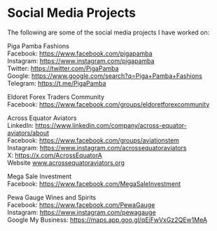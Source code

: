 # Social Media Projects

The following are some of the social media projects I have worked on:

Piga Pamba Fashions </br>
Facebook: https://www.facebook.com/pigapamba </br>
Instagram: https://www.instagram.com/pigapamba </br>
Twitter: https://twitter.com/PigaPamba </br>
Google: https://www.google.com/search?q=Piga+Pamba+Fashions </br>
Telegram: https://t.me/PigaPamba </br>

Eldoret Forex Traders Community </br>
Facebook: https://www.facebook.com/groups/eldoretforexcommunity </br>

Across Equator Aviators  </br>
LinkedIn: https://www.linkedin.com/company/across-equator-aviators/about </br>
Facebook: https://www.facebook.com/groups/aviationstem </br>
Instagram: https://www.instagram.com/acrossequatoraviators </br>
X: https://x.com/AcrossEquatorA </br>
Website www.acrossequatoraviators.org </br>

Mega Sale Investment </br>
Facebook: https://www.facebook.com/MegaSaleInvestment </br>

Pewa Gauge Wines and Spirits </br>
Facebook: https://www.facebook.com/PewaGauge </br>
Instagram: https://www.instagram.com/pewagauge </br>
Google My Business: https://maps.app.goo.gl/qEiFwVxGz2QEw1MeA </br>





 










